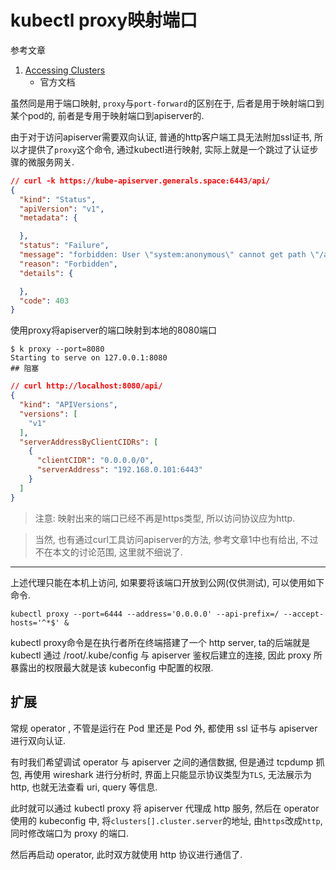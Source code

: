 # kubectl proxy映射端口

参考文章

1. [Accessing Clusters](https://kubernetes.io/docs/tasks/access-application-cluster/access-cluster/)
    - 官方文档

虽然同是用于端口映射, `proxy`与`port-forward`的区别在于, 后者是用于映射端口到某个pod的, 前者是专用于映射端口到apiserver的.

由于对于访问apiserver需要双向认证, 普通的http客户端工具无法附加ssl证书, 所以才提供了`proxy`这个命令, 通过kubectl进行映射, 实际上就是一个跳过了认证步骤的微服务网关.

```json
// curl -k https://kube-apiserver.generals.space:6443/api/
{
  "kind": "Status",
  "apiVersion": "v1",
  "metadata": {

  },
  "status": "Failure",
  "message": "forbidden: User \"system:anonymous\" cannot get path \"/api/\"",
  "reason": "Forbidden",
  "details": {

  },
  "code": 403
}
```

使用proxy将apiserver的端口映射到本地的8080端口

```log
$ k proxy --port=8080
Starting to serve on 127.0.0.1:8080
## 阻塞
```

```json
// curl http://localhost:8080/api/
{
  "kind": "APIVersions",
  "versions": [
    "v1"
  ],
  "serverAddressByClientCIDRs": [
    {
      "clientCIDR": "0.0.0.0/0",
      "serverAddress": "192.168.0.101:6443"
    }
  ]
}
```

> 注意: 映射出来的端口已经不再是https类型, 所以访问协议应为http.

> 当然, 也有通过curl工具访问apiserver的方法, 参考文章1中也有给出, 不过不在本文的讨论范围, 这里就不细说了.

------

上述代理只能在本机上访问, 如果要将该端口开放到公网(仅供测试), 可以使用如下命令.

```
kubectl proxy --port=6444 --address='0.0.0.0' --api-prefix=/ --accept-hosts='^*$' &
```

kubectl proxy命令是在执行者所在终端搭建了一个 http server, ta的后端就是 kubectl 通过 /root/.kube/config 与 apiserver 鉴权后建立的连接, 因此 proxy 所暴露出的权限最大就是该 kubeconfig 中配置的权限.

## 扩展

常规 operator , 不管是运行在 Pod 里还是 Pod 外, 都使用 ssl 证书与 apiserver 进行双向认证.

有时我们希望调试 operator 与 apiserver 之间的通信数据, 但是通过 tcpdump 抓包, 再使用 wireshark 进行分析时, 界面上只能显示协议类型为`TLS`, 无法展示为 http, 也就无法查看 uri, query 等信息.

此时就可以通过 kubectl proxy 将 apiserver 代理成 http 服务, 然后在 operator 使用的 kubeconfig 中, 将`clusters[].cluster.server`的地址, 由`https`改成`http`, 同时修改端口为 proxy 的端口. 

然后再启动 operator, 此时双方就使用 http 协议进行通信了.
